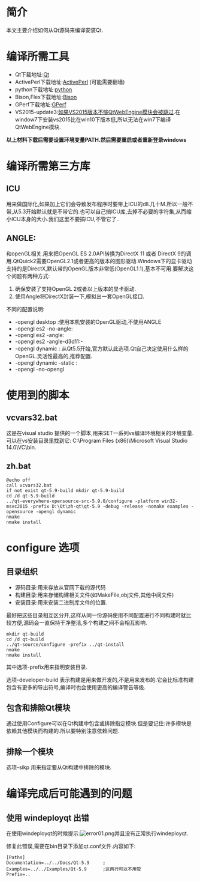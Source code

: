 # 简介

本文主要介绍如何从Qt源码来编译安装Qt.

# 编译所需工具

- Qt下载地址:[Qt](http://download.qt.io/archive/qt/)
- ActivePerl下载地址:[ActivePerl](https://www.activestate.com/activeperl) (可能需要翻墙)
- python下载地址:[python](https://www.python.org/downloads/)
- Bison,Flex下载地址:[Bison](https://sourceforge.net/projects/winflexbison/files/win_flex_bison-2.5.5.zip/download)
- GPerf下载地址:[GPerf](https://sourceforge.net/projects/gnuwin32/files/gperf/3.0.1/gperf-3.0.1.exe/download?use_mirror=nchc&download=)
- VS2015-update3:[如果VS2015版本不够QtWebEngine模块会被跳过](http://blog.csdn.net/lostspeed/article/details/71271634).在window7下安装vs2015比在win10下版本低,所以无法在win7下编译QtWebEngine模块.

**以上材料下载后需要设置环境变量PATH.然后需要重启或者重新登录windows**

# 编译所需第三方库

## ICU

用来做国际化,如果加上它们会导致发布程序时要带上ICU的dll.几十M.所以一般不带,从5.3开始默认就是不带它的.也可以自己搞ICU库,去掉不必要的字符集,从而缩小ICU本身的大小.我们这里不要搞ICU,不管它了..

## ANGLE:

和openGL相关.用来把OpenGL ES 2.0API转换为DirectX 11 或者 DirectX 9的调用.QtQuick2需要OpenGL2.1或者更高的版本的图形驱动.Windows下的显卡驱动支持的是DirectX,默认带的OpenGL版本非常低(OpenGL1.1),基本不可用.要解决这个问题有两种方式:

1. 确保安装了支持OpenGL 2或者以上版本的显卡驱动.
2. 使用Angle将DirectX封装一下,模拟出一套OpenGL接口.

不同的配置说明:

- -opengl desktop :使用本机安装的OpenGL驱动,不使用ANGLE
- -opengl es2 -no-angle:
- -opengl es2 -angle:
- -opengl es2 -angle-d3d11:-
- -opengl dynamic : 从Qt5.5开始,官方默认此选项.Qt自己决定使用什么样的OpenGL.灵活性最高的,推荐配置.
- -opengl dynamic -static :
- -opengl -no-opengl

# 使用到的脚本

## vcvars32.bat

这是在visual studio 提供的一个脚本,用来SET一系列vs编译环境相关的环境变量.可以在vs安装目录里找到它: C:\Program Files (x86)\Microsoft Visual Studio 14.0\VC\bin.

## zh.bat

```
@echo off
call vcvars32.bat
if not exist qt-5.9-build mkdir qt-5.9-build
cd /d qt-5.9-build
../qt-everywhere-opensource-src-5.9.0/configure -platform win32-msvc2015 -prefix D:\Qt\zh-qt\qt-5.9 -debug -release -nomake examples -opensource -opengl dynamic
nmake
nmake install
```

# configure 选项

## 目录组织

- 源码目录:用来存放从官网下载的源代码
- 构建目录:用来存储构建相关文件(如MakeFile,obj文件,其他中间文件)
- 安装目录:用来安装二进制库文件的位置.

最好把这些目录相互区分开,这样从同一份源码使用不同配置进行不同构建时就比较方便,源码会一直保持干净整洁,多个构建之间不会相互影响.

```
mkdir qt-build
cd /d qt-build
../qt-source/configure -prefix ../qt-install
nmake
nmake install
```

其中选项-prefix用来指明安装目录.

选项-developer-build 表示构建是用来做开发的,不是用来发布的.它会比标准构建包含有更多的导出符号,编译时也会使用更高的编译警告等级.

## 包含和排除Qt模块

通过使用Configure可以在Qt构建中包含或排除指定模块.但是要记住:许多模块是依赖其他模块而构建的.所以要特别注意依赖问题.

## 排除一个模块

选项-sikp 用来指定要从Qt构建中排除的模块.

# 编译完成后可能遇到的问题

## 使用 windeployqt 出错

在使用windeployqt的时候提示:![error01.png](http://upload-images.jianshu.io/upload_images/5805349-64988955615b58a0.png?imageMogr2/auto-orient/strip%7CimageView2/2/w/1240)并且没有正常执行windeployqt.

修复此错误,需要在bin目录下添加qt.conf文件.内容如下:

```
[Paths]
Documentation=../../Docs/Qt-5.9     ;
Examples=../../Examples/Qt-5.9      ;这两行可以不用管
Prefix=..
```

